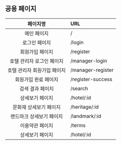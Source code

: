 ## 공용 페이지

|페이지명|URL|
|:----------:|:----------|
|메인 페이지|/|
|로그인 페이지|/login|
|회원가입 페이지|/register|
|호텔 관리자 로그인 페이지|/manager-login|
|호텔 관리자 회원가입 페이지|/manager-register|
|회원가입 완료 페이지|/register-success|
|검색 결과 페이지|/search|
|상세보기 페이지|/hotel/:id|
|문화재 상세보기 페이지|/heritage/:id|
|랜드마크 상세보기 페이지|/landmark/:id|
|이용약관 페이지|/terms|
|상세보기 페이지|/hotel/:id|

